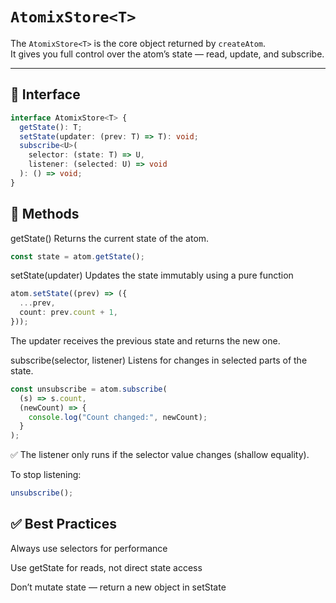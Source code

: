 # `AtomixStore<T>`

The `AtomixStore<T>` is the core object returned by `createAtom`.  
It gives you full control over the atom’s state — read, update, and subscribe.

---

## 🧱 Interface

```ts
interface AtomixStore<T> {
  getState(): T;
  setState(updater: (prev: T) => T): void;
  subscribe<U>(
    selector: (state: T) => U,
    listener: (selected: U) => void
  ): () => void;
}
```

## 📌 Methods

getState()
Returns the current state of the atom.

```ts
const state = atom.getState();
```

setState(updater)
Updates the state immutably using a pure function

```ts
atom.setState((prev) => ({
  ...prev,
  count: prev.count + 1,
}));
```

The updater receives the previous state and returns the new one.

subscribe(selector, listener)
Listens for changes in selected parts of the state.

```ts
const unsubscribe = atom.subscribe(
  (s) => s.count,
  (newCount) => {
    console.log("Count changed:", newCount);
  }
);
```

✅ The listener only runs if the selector value changes (shallow equality).

To stop listening:

```ts
unsubscribe();
```

## ✅ Best Practices

Always use selectors for performance

Use getState for reads, not direct state access

Don’t mutate state — return a new object in setState
